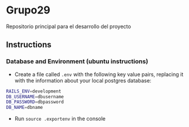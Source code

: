 # Grupo29
Repositorio principal para el desarrollo del proyecto


## Instructions

### Database and Environment (ubuntu instructions)
* Create a file called `.env` with the following key value pairs, replacing it with the information about your local postgres database:
```sh
RAILS_ENV=development
DB_USERNAME=dbusername
DB_PASSWORD=dbpassword
DB_NAME=dbname
```

* Run `source .exportenv` in the console
